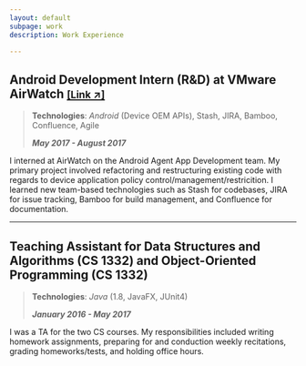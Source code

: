 ```yaml
---
layout: default
subpage: work
description: Work Experience

---
```


<!-- Work Experience -->
## Android Development Intern (R&D) at VMware AirWatch [<small>[Link ↗]</small>](https://www.vmware.com/products/airwatch-enterprise-mobility-management.html)
> **Technologies**: *Android* (Device OEM APIs), Stash, JIRA, Bamboo, Confluence, Agile
>
> ***May 2017 - August 2017***

I interned at AirWatch on the Android Agent App Development team. My primary project involved refactoring and restructuring existing code with regards to device application policy control/management/restricition. I learned new team-based technologies such as Stash for codebases, JIRA for issue tracking, Bamboo for build management, and Confluence for documentation.

* * *

## Teaching Assistant for Data Structures and Algorithms (CS 1332) and Object-Oriented Programming (CS 1332)
> **Technologies**: *Java* (1.8, JavaFX, JUnit4)
>
> ***January 2016 - May 2017***

I was a TA for the two CS courses. My responsibilities included writing homework assignments, preparing for and conduction weekly recitations, grading homeworks/tests, and holding office hours.
